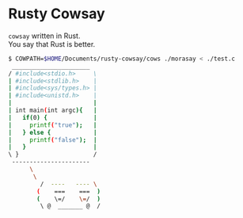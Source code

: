 # Rusty Cowsay
`cowsay` written in Rust.  
You say that Rust is better.  
  

```rusty-cowsay.sh
$ COWPATH=$HOME/Documents/rusty-cowsay/cows ./morasay < ./test.c
 ______________________
/ #include<stdio.h>     \
| #include<stdlib.h>    |
| #include<sys/types.h> |
| #include<unistd.h>    |
|                       |
| int main(int argc){   |
|   if(0) {             |
|     printf("true");   |
|   } else {            |
|     printf("false");  |
|   }                   |
\ }                     /
 ----------------------
      \
       \
         /  ----   ---- \
        (    ===    ===  )
        (    \=/    \=/  )
         \ @  _______ @  /
```
